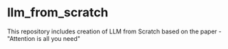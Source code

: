 # llm_from_scratch
This repository includes creation of LLM from Scratch based on the paper - "Attention is all you need"
